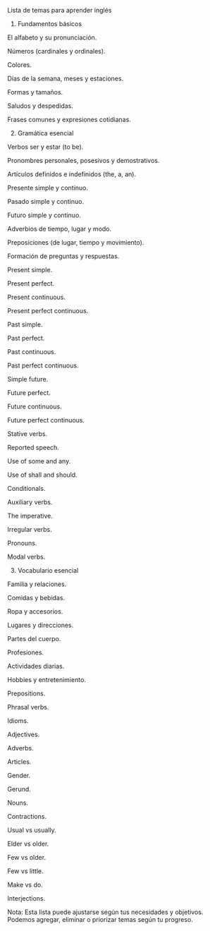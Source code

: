 

Lista de temas para aprender inglés

1. Fundamentos básicos

El alfabeto y su pronunciación.

Números (cardinales y ordinales).

Colores.

Días de la semana, meses y estaciones.

Formas y tamaños.

Saludos y despedidas.

Frases comunes y expresiones cotidianas.

2. Gramática esencial

Verbos ser y estar (to be).

Pronombres personales, posesivos y demostrativos.

Artículos definidos e indefinidos (the, a, an).

Presente simple y continuo.

Pasado simple y continuo.

Futuro simple y continuo.

Adverbios de tiempo, lugar y modo.

Preposiciones (de lugar, tiempo y movimiento).

Formación de preguntas y respuestas.

Present simple.

Present perfect.

Present continuous.

Present perfect continuous.

Past simple.

Past perfect.

Past continuous.

Past perfect continuous.

Simple future.

Future perfect.

Future continuous.

Future perfect continuous.

Stative verbs.

Reported speech.

Use of some and any.

Use of shall and should.

Conditionals.

Auxiliary verbs.

The imperative.

Irregular verbs.

Pronouns.

Modal verbs.

3. Vocabulario esencial

Familia y relaciones.

Comidas y bebidas.

Ropa y accesorios.

Lugares y direcciones.

Partes del cuerpo.

Profesiones.

Actividades diarias.

Hobbies y entretenimiento.

Prepositions.

Phrasal verbs.

Idioms.

Adjectives.

Adverbs.

Articles.

Gender.

Gerund.

Nouns.

Contractions.

Usual vs usually.

Elder vs older.

Few vs older.

Few vs little.

Make vs do.

Interjections.

Nota: Esta lista puede ajustarse según tus necesidades y objetivos. Podemos agregar, eliminar o priorizar temas según tu progreso.

